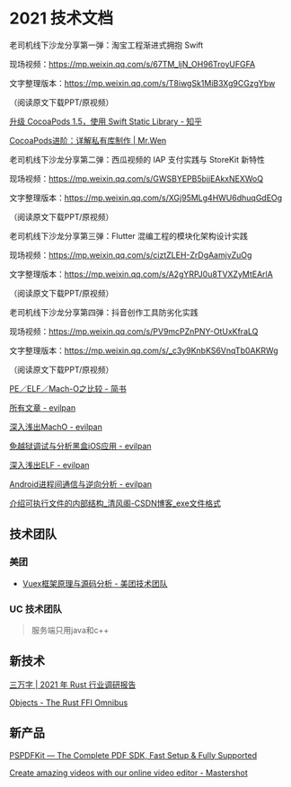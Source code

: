 # 2021 技术文档



老司机线下沙龙分享第一弹：淘宝工程渐进式拥抱 Swift

现场视频：https://mp.weixin.qq.com/s/67TM_ljN_OH96TroyUFGFA

文字整理版本：https://mp.weixin.qq.com/s/T8iwgSk1MiB3Xg9CGzgYbw

（阅读原文下载PPT/原视频）



[升级 CocoaPods 1\.5，使用 Swift Static Library \- 知乎](https://zhuanlan.zhihu.com/p/36240101)

[CocoaPods进阶：详解私有库制作 \| Mr\.Wen](http://blogwenbo.com/2018/08/13/CocoaPods%E8%BF%9B%E9%98%B6%EF%BC%9A%E8%AF%A6%E8%A7%A3%E7%A7%81%E6%9C%89%E5%BA%93%E5%88%B6%E4%BD%9C/)





老司机线下沙龙分享第二弹：西瓜视频的 IAP 支付实践与 StoreKit 新特性

现场视频：https://mp.weixin.qq.com/s/GWSBYEPB5bjjEAkxNEXWoQ

文字整理版本：https://mp.weixin.qq.com/s/XGj95MLg4HWU6dhuqGdEOg

（阅读原文下载PPT/原视频）





老司机线下沙龙分享第三弹：Flutter 混编工程的模块化架构设计实践

现场视频：https://mp.weixin.qq.com/s/ciztZLEH-ZrDgAamjvZuOg

文字整理版本：https://mp.weixin.qq.com/s/A2gYRPJ0u8TVXZyMtEArlA

（阅读原文下载PPT/原视频）



老司机线下沙龙分享第四弹：抖音创作工具防劣化实践

现场视频：https://mp.weixin.qq.com/s/PV9mcPZnPNY-OtUxKfraLQ

文字整理版本：https://mp.weixin.qq.com/s/_c3y9KnbKS6VnqTb0AKRWg

（阅读原文下载PPT/原视频）







[PE／ELF／Mach\-O之比较 \- 简书](https://www.jianshu.com/p/21850560caf0)

[所有文章 \- evilpan](https://evilpan.com/posts/)

[深入浅出MachO \- evilpan ](https://evilpan.com/2020/09/06/macho-inside-out/)

[免越狱调试与分析黑盒iOS应用 \- evilpan](https://evilpan.com/2019/04/07/ios-reverse-basics/)



[深入浅出ELF \- evilpan](https://evilpan.com/2020/08/09/elf-inside-out/)

[Android进程间通信与逆向分析 \- evilpan](https://evilpan.com/2020/07/11/android-ipc-tips/)







[介绍可执行文件的内部结构\_清风阁\-CSDN博客\_exe文件格式](https://blog.csdn.net/abc_12366/article/details/88205670)

## 技术团队

### 美团

- [Vuex框架原理与源码分析 \- 美团技术团队](https://tech.meituan.com/2017/04/27/vuex-code-analysis.html)



### UC 技术团队



>  服务端只用java和c++

## 新技术

[三万字 \| 2021 年 Rust 行业调研报告](https://mp.weixin.qq.com/s/9rjeVgVzmrC0wWhV4wA9FA)

[Objects \- The Rust FFI Omnibus](http://jakegoulding.com/rust-ffi-omnibus/objects/)



## 新产品

[PSPDFKit — The Complete PDF SDK, Fast Setup & Fully Supported](https://pspdfkit.com/)

[Create amazing videos with our online video editor \- Mastershot](https://mastershot.app/?continueFlag=16df1b6acf7e8d5a2c2f77c4acee6465)

